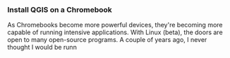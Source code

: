 ### Install QGIS on a Chromebook
As Chromebooks become more powerful devices, they're becoming more capable of running intensive applications. With Linux (beta), the doors are open to many open-source programs. A couple of years ago, I never thought I would be runn
<!--stackedit_data:
eyJoaXN0b3J5IjpbLTI0MzA4ODM0NF19
-->